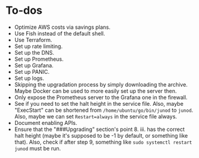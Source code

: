 # To-dos

- Optimize AWS costs via savings plans.
- Use Fish instead of the default shell.
- Use Terraform.
- Set up rate limiting.
- Set up the DNS.
- Set up Prometheus.
- Set up Grafana.
- Set up PANIC.
- Set up logs.
- Skipping the upgradation process by simply downloading the archive. Maybe Docker can be used to more easily set up the
  server then.
- Only expose the Prometheus server to the Grafana one in the firewall.
- See if you need to set the halt height in the service file. Also, maybe "ExecStart" can be shortened
  from `/home/ubuntu/go/bin/junod` to `junod`. Also, maybe we can set `Restart=always` in the service file always.
- Document enabling APIs.
- Ensure that the "###Upgrading" section's point 8. iii. has the correct halt height (maybe it's supposed to be -1 by default, or something like that). Also, check if after step 9, something like `sudo systemctl restart junod` must be run.
